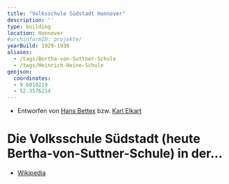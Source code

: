 ```yaml
---
title: "Volksschule Südstadt Hannover"
description: ''
type: building
location: Hannover
#archinformID: projekte/
yearBuild: 1929-1930
aliases:
  - /tags/Bertha-von-Suttner-Schule
  - /tags/Heinrich-Heine-Schule
geojson:
  coordinates:
  - 9.6010219
  - 52.3576214
---
```


* Entworfen von [Hans Bettex](/tags/Hans-Bettex) bzw. [Karl Elkart](/tags/Karl-Elkart)

# Die Volksschule Südstadt (heute Bertha-von-Suttner-Schule) in der...
* [Wikipedia](https://de.wikipedia.org/wiki/Bertha-von-Suttner-Schule_%28Hannover%29)
